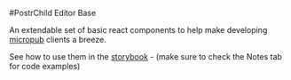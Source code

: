 #PostrChild Editor Base

An extendable set of basic react components to help make developing [micropub](https://indieweb.org/micropub) clients a breeze.

See how to use them in the [storybook](https://grantcodes.github.io/postrchild-editor-base) - (make sure to check the Notes tab for code examples)